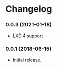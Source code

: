 # Changelog


### 0.0.3 (2021-01-18)

  * LXD 4 support

### 0.0.1 (2018-06-15)

  * Initial release.

